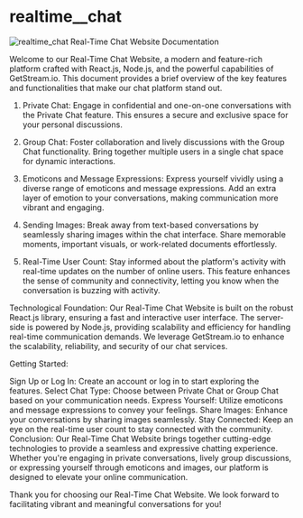# realtime__chat
![realtime_chat](https://user-images.githubusercontent.com/90052240/159164803-b9e93133-e8c6-4a53-ac15-2fc446ad9027.PNG)
Real-Time Chat Website Documentation

Welcome to our Real-Time Chat Website, a modern and feature-rich platform crafted with React.js, Node.js, and the powerful capabilities of GetStream.io. This document provides a brief overview of the key features and functionalities that make our chat platform stand out.

1. Private Chat:
Engage in confidential and one-on-one conversations with the Private Chat feature. This ensures a secure and exclusive space for your personal discussions.

2. Group Chat:
Foster collaboration and lively discussions with the Group Chat functionality. Bring together multiple users in a single chat space for dynamic interactions.

3. Emoticons and Message Expressions:
Express yourself vividly using a diverse range of emoticons and message expressions. Add an extra layer of emotion to your conversations, making communication more vibrant and engaging.

4. Sending Images:
Break away from text-based conversations by seamlessly sharing images within the chat interface. Share memorable moments, important visuals, or work-related documents effortlessly.

5. Real-Time User Count:
Stay informed about the platform's activity with real-time updates on the number of online users. This feature enhances the sense of community and connectivity, letting you know when the conversation is buzzing with activity.

Technological Foundation:
Our Real-Time Chat Website is built on the robust React.js library, ensuring a fast and interactive user interface. The server-side is powered by Node.js, providing scalability and efficiency for handling real-time communication demands. We leverage GetStream.io to enhance the scalability, reliability, and security of our chat services.

Getting Started:

Sign Up or Log In: Create an account or log in to start exploring the features.
Select Chat Type: Choose between Private Chat or Group Chat based on your communication needs.
Express Yourself: Utilize emoticons and message expressions to convey your feelings.
Share Images: Enhance your conversations by sharing images seamlessly.
Stay Connected: Keep an eye on the real-time user count to stay connected with the community.
Conclusion:
Our Real-Time Chat Website brings together cutting-edge technologies to provide a seamless and expressive chatting experience. Whether you're engaging in private conversations, lively group discussions, or expressing yourself through emoticons and images, our platform is designed to elevate your online communication.

Thank you for choosing our Real-Time Chat Website. We look forward to facilitating vibrant and meaningful conversations for you!
